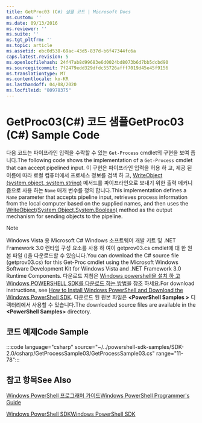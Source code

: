 ```yaml
---
title: GetProc03 (C#) 샘플 코드 | Microsoft Docs
ms.custom: ''
ms.date: 09/13/2016
ms.reviewer: ''
ms.suite: ''
ms.tgt_pltfrm: ''
ms.topic: article
ms.assetid: ebc0d538-69ac-43d5-837d-b6f47344fc6a
caps.latest.revision: 5
ms.openlocfilehash: 24f47ab8d99683e6d0024bd8073b6d7bb5dcbd90
ms.sourcegitcommit: 7f2479edd329dfdc55726afff7019d45e45f9156
ms.translationtype: MT
ms.contentlocale: ko-KR
ms.lasthandoff: 04/08/2020
ms.locfileid: "80978375"
---
```

# <a name="getproc03-c-sample-code"></a><span data-ttu-id="58c42-102">GetProc03(C#) 코드 샘플</span><span class="sxs-lookup"><span data-stu-id="58c42-102">GetProc03 (C#) Sample Code</span></span>

<span data-ttu-id="58c42-103">다음 코드는 파이프라인 입력을 수락할 수 있는 `Get-Process` cmdlet의 구현을 보여 줍니다.</span><span class="sxs-lookup"><span data-stu-id="58c42-103">The following code shows the implementation of a `Get-Process` cmdlet that can accept pipelined input.</span></span> <span data-ttu-id="58c42-104">이 구현은 파이프라인 입력을 허용 하 고, 제공 된 이름에 따라 로컬 컴퓨터에서 프로세스 정보를 검색 하 고, [WriteObject (system.object, system.string)](/dotnet/api/system.management.automation.cmdlet.writeobject?view=pscore-6.2.0#System_Management_Automation_Cmdlet_WriteObject_System_Object_System_Boolean_) 메서드를 파이프라인으로 보내기 위한 출력 메커니즘으로 사용 하는 `Name` 매개 변수를 정의 합니다.</span><span class="sxs-lookup"><span data-stu-id="58c42-104">This implementation defines a `Name` parameter that accepts pipeline input, retrieves process information from the local computer based on the supplied names, and then uses the [WriteObject(System.Object,System.Boolean)](/dotnet/api/system.management.automation.cmdlet.writeobject?view=pscore-6.2.0#System_Management_Automation_Cmdlet_WriteObject_System_Object_System_Boolean_) method as the output mechanism for sending objects to the pipeline.</span></span>

> [!NOTE]
> <span data-ttu-id="58c42-105">Windows Vista 용 Microsoft C# Windows 소프트웨어 개발 키트 및 .NET Framework 3.0 런타임 구성 요소를 사용 하 여이 getprov03.cs cmdlet에 대 한 원본 파일 ()을 다운로드할 수 있습니다.</span><span class="sxs-lookup"><span data-stu-id="58c42-105">You can download the C# source file (getprov03.cs) for this Get-Proc cmdlet using the Microsoft Windows Software Development Kit for Windows Vista and .NET Framework 3.0 Runtime Components.</span></span> <span data-ttu-id="58c42-106">다운로드 지침은 [Windows powershell을 설치 하 고 Windows POWERSHELL SDK를 다운로드 하는 방법](/powershell/scripting/developer/installing-the-windows-powershell-sdk)을 참조 하세요.</span><span class="sxs-lookup"><span data-stu-id="58c42-106">For download instructions, see [How to Install Windows PowerShell and Download the Windows PowerShell SDK](/powershell/scripting/developer/installing-the-windows-powershell-sdk).</span></span>
> <span data-ttu-id="58c42-107">다운로드 된 원본 파일은 **\<PowerShell Samples >** 디렉터리에서 사용할 수 있습니다.</span><span class="sxs-lookup"><span data-stu-id="58c42-107">The downloaded source files are available in the **\<PowerShell Samples>** directory.</span></span>

## <a name="code-sample"></a><span data-ttu-id="58c42-108">코드 예제</span><span class="sxs-lookup"><span data-stu-id="58c42-108">Code Sample</span></span>

:::code language="csharp" source="~/../powershell-sdk-samples/SDK-2.0/csharp/GetProcessSample03/GetProcessSample03.cs" range="11-78":::

## <a name="see-also"></a><span data-ttu-id="58c42-109">참고 항목</span><span class="sxs-lookup"><span data-stu-id="58c42-109">See Also</span></span>

[<span data-ttu-id="58c42-110">Windows PowerShell 프로그래머 가이드</span><span class="sxs-lookup"><span data-stu-id="58c42-110">Windows PowerShell Programmer's Guide</span></span>](./windows-powershell-programmer-s-guide.md)

[<span data-ttu-id="58c42-111">Windows PowerShell SDK</span><span class="sxs-lookup"><span data-stu-id="58c42-111">Windows PowerShell SDK</span></span>](../windows-powershell-reference.md)
